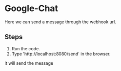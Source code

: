 # Google-Chat

Here we can send a message through the webhook url.

## Steps
1. Run the code.
2. Type 'http://localhost:8080/send' in the browser.

It will send the message
